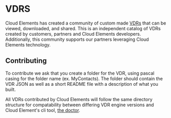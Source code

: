 # VDRS
Cloud Elements has created a community of custom made [VDRs](https://docs.cloud-elements.com/home/common-resources-overview) that can be viewed, downloaded, and shared. This is an independent catalog of VDRs created by customers, partners and Cloud Elements developers. Additionally, this community supports our partners leveraging Cloud Elements technology.

## Contributing
To contribute we ask that you create a folder for the VDR, using pascal casing for the folder name (ex. MyContacts). The folder should contain the VDR JSON as well as a short README file with a description of what you built.

All VDRs contributed by Cloud Elements will follow the same directory structure for compatability between differing VDR engine versions and Cloud Element's cli tool, [the doctor](https://www.npmjs.com/package/ce-util).